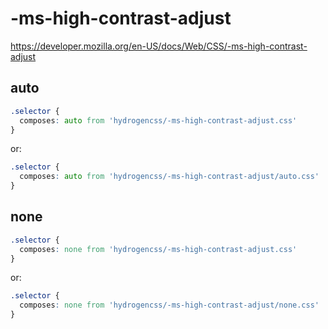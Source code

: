 # -ms-high-contrast-adjust

https://developer.mozilla.org/en-US/docs/Web/CSS/-ms-high-contrast-adjust

## auto
```css
.selector {
  composes: auto from 'hydrogencss/-ms-high-contrast-adjust.css'
}
```

or:
```css
.selector {
  composes: auto from 'hydrogencss/-ms-high-contrast-adjust/auto.css'
}
```

## none
```css
.selector {
  composes: none from 'hydrogencss/-ms-high-contrast-adjust.css'
}
```

or:
```css
.selector {
  composes: none from 'hydrogencss/-ms-high-contrast-adjust/none.css'
}
```

